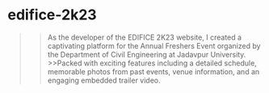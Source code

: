 # edifice-2k23
>>As the developer of the EDIFICE 2K23 website, I created a captivating platform for the  Annual Freshers Event organized by the Department of Civil Engineering at Jadavpur University.  >>Packed with exciting features including a detailed schedule, memorable photos from past events, venue information, and an engaging embedded trailer video.  
